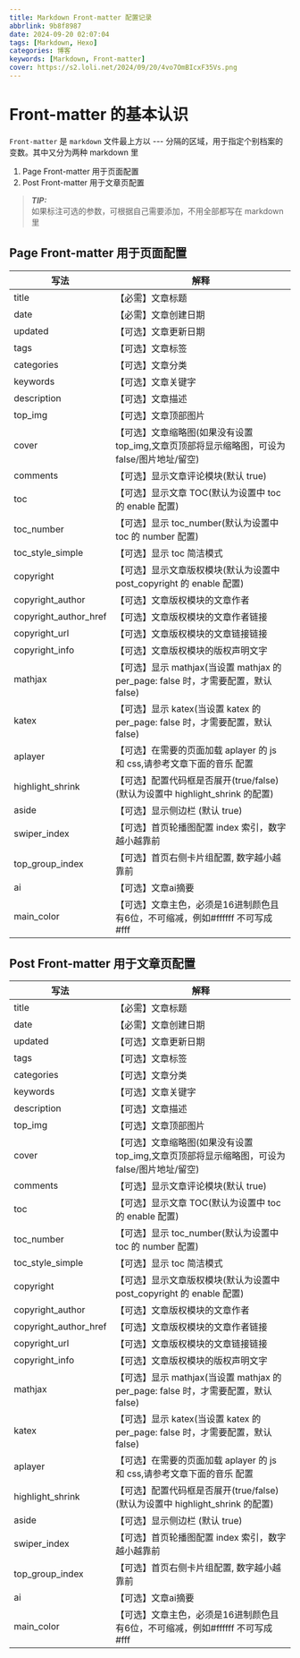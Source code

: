 ```yaml
---
title: Markdown Front-matter 配置记录
abbrlink: 9b8f8987
date: 2024-09-20 02:07:04
tags: [Markdown, Hexo]
categories: 博客
keywords: [Markdown, Front-matter]
cover: https://s2.loli.net/2024/09/20/4vo7OmBIcxF35Vs.png
---
```


# Front-matter 的基本认识

`Front-matter` 是 `markdown` 文件最上方以 --- 分隔的区域，用于指定个别档案的变数。其中又分为两种 markdown 里
1. Page Front-matter 用于页面配置
2. Post Front-matter 用于文章页配置

> **_TIP:_**  
如果标注可选的参数，可根据自己需要添加，不用全部都写在 markdown 里

## Page Front-matter 用于页面配置

| 写法 | 解释 |
|---|---|
| title | 【必需】文章标题 |
| date | 【必需】文章创建日期 |
| updated | 【可选】文章更新日期 |
| tags | 【可选】文章标签 |
| categories | 【可选】文章分类 |
| keywords | 【可选】文章关键字 |
| description | 【可选】文章描述 |
| top_img | 【可选】文章顶部图片 |
| cover | 【可选】文章缩略图(如果没有设置 top_img,文章页顶部将显示缩略图，可设为 false/图片地址/留空) |
| comments | 【可选】显示文章评论模块(默认 true) |
| toc | 【可选】显示文章 TOC(默认为设置中 toc 的 enable 配置) |
| toc_number | 【可选】显示 toc_number(默认为设置中 toc 的 number 配置) |
| toc_style_simple | 【可选】显示 toc 简洁模式 |
| copyright | 【可选】显示文章版权模块(默认为设置中 post_copyright 的 enable 配置) |
| copyright_author | 【可选】文章版权模块的文章作者 |
| copyright_author_href | 【可选】文章版权模块的文章作者链接 |
| copyright_url | 【可选】文章版权模块的文章链接链接 |
| copyright_info | 【可选】文章版权模块的版权声明文字 |
| mathjax | 【可选】显示 mathjax(当设置 mathjax 的 per_page: false 时，才需要配置，默认 false) |
| katex | 【可选】显示 katex(当设置 katex 的 per_page: false 时，才需要配置，默认 false) |
| aplayer | 【可选】在需要的页面加载 aplayer 的 js 和 css,请参考文章下面的音乐 配置 |
| highlight_shrink | 【可选】配置代码框是否展开(true/false)(默认为设置中 highlight_shrink 的配置) |
| aside | 【可选】显示侧边栏 (默认 true) |
| swiper_index | 【可选】首页轮播图配置 index 索引，数字越小越靠前 |
| top_group_index | 【可选】首页右侧卡片组配置, 数字越小越靠前 |
| ai | 【可选】文章ai摘要 |
| main_color | 【可选】文章主色，必须是16进制颜色且有6位，不可缩减，例如#ffffff 不可写成#fff |


## Post Front-matter 用于文章页配置

| 写法 | 解释 |
|---|---|
| title | 【必需】文章标题 |
| date | 【必需】文章创建日期 |
| updated | 【可选】文章更新日期 |
| tags | 【可选】文章标签 |
| categories | 【可选】文章分类 |
| keywords | 【可选】文章关键字 |
| description | 【可选】文章描述 |
| top_img | 【可选】文章顶部图片 |
| cover | 【可选】文章缩略图(如果没有设置 top_img,文章页顶部将显示缩略图，可设为 false/图片地址/留空) |
| comments | 【可选】显示文章评论模块(默认 true) |
| toc | 【可选】显示文章 TOC(默认为设置中 toc 的 enable 配置) |
| toc_number | 【可选】显示 toc_number(默认为设置中 toc 的 number 配置) |
| toc_style_simple | 【可选】显示 toc 简洁模式 |
| copyright | 【可选】显示文章版权模块(默认为设置中 post_copyright 的 enable 配置) |
| copyright_author | 【可选】文章版权模块的文章作者 |
| copyright_author_href | 【可选】文章版权模块的文章作者链接 |
| copyright_url | 【可选】文章版权模块的文章链接链接 |
| copyright_info | 【可选】文章版权模块的版权声明文字 |
| mathjax | 【可选】显示 mathjax(当设置 mathjax 的 per_page: false 时，才需要配置，默认 false) |
| katex | 【可选】显示 katex(当设置 katex 的 per_page: false 时，才需要配置，默认 false) |
| aplayer | 【可选】在需要的页面加载 aplayer 的 js 和 css,请参考文章下面的音乐 配置 |
| highlight_shrink | 【可选】配置代码框是否展开(true/false)(默认为设置中 highlight_shrink 的配置) |
| aside | 【可选】显示侧边栏 (默认 true) |
| swiper_index | 【可选】首页轮播图配置 index 索引，数字越小越靠前 |
| top_group_index | 【可选】首页右侧卡片组配置, 数字越小越靠前 |
| ai | 【可选】文章ai摘要 |
| main_color | 【可选】文章主色，必须是16进制颜色且有6位，不可缩减，例如#ffffff 不可写成#fff |